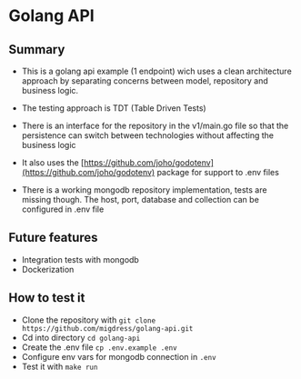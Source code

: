 # Golang API

## Summary

* This is a golang api example (1 endpoint) wich uses a clean architecture
  approach by separating concerns between model, repository and business logic. 

* The testing approach is TDT (Table Driven Tests)

* There is an interface for the repository in the v1/main.go file so that the
  persistence can switch between technologies without affecting the business
  logic

* It also uses the
  [https://github.com/joho/godotenv](https://github.com/joho/godotenv) package
  for support to .env files

* There is a working mongodb repository implementation, tests are missing
  though. The host, port, database and collection can be configured in .env file

## Future features

* Integration tests with mongodb
* Dockerization

## How to test it

* Clone the repository with `git clone https://github.com/migdress/golang-api.git`
* Cd into directory `cd golang-api`
* Create the .env file `cp .env.example .env`
* Configure env vars for mongodb connection in `.env`
* Test it with `make run`

